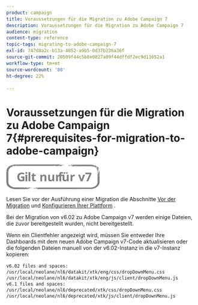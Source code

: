 ```yaml
---
product: campaign
title: Voraussetzungen für die Migration zu Adobe Campaign 7
description: Voraussetzungen für die Migration zu Adobe Campaign 7
audience: migration
content-type: reference
topic-tags: migrating-to-adobe-campaign-7
exl-id: 747d8a2c-b13a-4852-a9b5-0d37b236a36f
source-git-commit: 20509f44c5b8e0827a09f44dffdf2ec9d11652a1
workflow-type: tm+mt
source-wordcount: '80'
ht-degree: 22%

---
```


# Voraussetzungen für die Migration zu Adobe Campaign 7{#prerequisites-for-migration-to-adobe-campaign}

![](../../assets/v7-only.svg)

Lesen Sie vor der Ausführung einer Migration die Abschnitte [Vor der Migration](../../migration/using/before-starting-migration.md) und [Konfigurieren Ihrer Plattform](../../migration/using/configuring-your-platform.md) .

Bei der Migration von v6.02 zu Adobe Campaign v7 werden einige Dateien, die zuvor bereitgestellt wurden, nicht bereitgestellt.

Wenn ein Clientfehler angezeigt wird, müssen Sie entweder Ihre Dashboards mit dem neuen Adobe Campaign v7-Code aktualisieren oder die folgenden Dateien manuell von der v6.02-Instanz in die v7-Instanz kopieren:

```
v6.02 files and spaces:
/usr/local/neolane/nl6/datakit/xtk/eng/css/dropDownMenu.css
/usr/local/neolane/nl6/datakit/xtk/eng/js/client/dropDownMenu.js
v6.1 files and spaces:
/usr/local/neolane/nl6/deprecated/xtk/css/dropDownMenu.css
/usr/local/neolane/nl6/deprecated/xtk/js/client/dropDownMenu.js  
```
